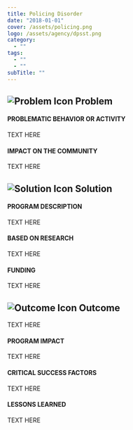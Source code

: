 ```yaml
---
title: Policing Disorder
date: "2018-01-01"
cover: /assets/policing.png
logo: /assets/agency/dpsst.png
category:
  - ""
tags:
  - ""
  - ""
subTitle: ""
---
```

## ![Problem Icon](https://github.com/google/material-design-icons/raw/master/alert/1x_web/ic_error_outline_black_48dp.png "Problem") Problem

#### PROBLEMATIC BEHAVIOR OR ACTIVITY

TEXT HERE

#### IMPACT ON THE COMMUNITY

TEXT HERE

## ![Solution Icon](https://github.com/google/material-design-icons/raw/master/action/1x_web/ic_lightbulb_outline_black_48dp.png "Solution") Solution

#### PROGRAM DESCRIPTION

TEXT HERE

#### BASED ON RESEARCH

TEXT HERE

#### FUNDING

TEXT HERE

## ![Outcome Icon](https://github.com/google/material-design-icons/raw/master/action/1x_web/ic_view_list_black_48dp.png "Outcome") Outcome

TEXT HERE

#### PROGRAM IMPACT

TEXT HERE

#### CRITICAL SUCCESS FACTORS

TEXT HERE

#### LESSONS LEARNED

TEXT HERE
